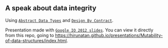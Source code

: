 ## A speak about data integrity

Using [`Abstract Data Types`](https://en.wikipedia.org/wiki/Abstract_data_type) and
[`Design By Contract`](https://en.wikipedia.org/wiki/Design_by_contract).

Presentation made with [`Google IO 2012 slides`](https://code.google.com/archive/p/io-2012-slides/).
You can view it directly from this repo, going to
https://hirunatan.github.io/presentations/Mutability-of-data-structures/index.html.

